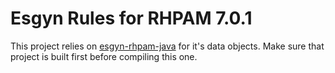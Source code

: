 Esgyn Rules for RHPAM 7.0.1
===========================

This project relies on [esgyn-rhpam-java](https://github.com/lawnjarae/esgyn-rhpam-java) for it's data objects.
Make sure that project is built first before compiling this one.
